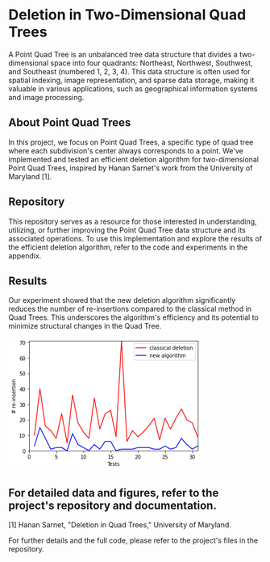 # Deletion in Two-Dimensional Quad Trees

A Point Quad Tree is an unbalanced tree data structure that divides a two-dimensional space into four quadrants: Northeast, Northwest, Southwest, and Southeast (numbered 1, 2, 3, 4). This data structure is often used for spatial indexing, image representation, and sparse data storage, making it valuable in various applications, such as geographical information systems and image processing.

## About Point Quad Trees

In this project, we focus on Point Quad Trees, a specific type of quad tree where each subdivision's center always corresponds to a point. We've implemented and tested an efficient deletion algorithm for two-dimensional Point Quad Trees, inspired by Hanan Sarnet's work from the University of Maryland [1].

## Repository

This repository serves as a resource for those interested in understanding, utilizing, or further improving the Point Quad Tree data structure and its associated operations. To use this implementation and explore the results of the efficient deletion algorithm, refer to the code and experiments in the appendix.

## Results

Our experiment showed that the new deletion algorithm significantly reduces the number of re-insertions compared to the classical method in Quad Trees. This underscores the algorithm's efficiency and its potential to minimize structural changes in the Quad Tree.

![results](results.png)

For detailed data and figures, refer to the project's repository and documentation.
---

[1] Hanan Sarnet, "Deletion in Quad Trees," University of Maryland.

For further details and the full code, please refer to the project's files in the repository.
